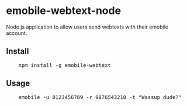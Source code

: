 emobile-webtext-node
====================

Node.js application to allow users send webtexts with their emobile account.

## Install
<pre>
	npm install -g emobile-webtext
</pre>

## Usage
<pre>
	emobile -u 0123456789 -r 9876543210 -t "Wassup dude?"
</pre>

